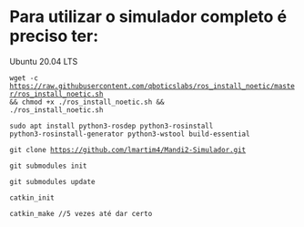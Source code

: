 
# Para utilizar o simulador completo é preciso ter:

Ubuntu 20.04 LTS

<code>wget -c https://raw.githubusercontent.com/qboticslabs/ros_install_noetic/master/ros_install_noetic.sh && chmod +x ./ros_install_noetic.sh && ./ros_install_noetic.sh</code>

<code>sudo apt install python3-rosdep python3-rosinstall python3-rosinstall-generator python3-wstool build-essential</code>

<code>git clone https://github.com/lmartim4/Mandi2-Simulador.git</code>

<code>git submodules init</code>

<code>git submodules update</code>

<code>catkin_init</code>

<code>catkin_make //5 vezes até dar certo</code>
